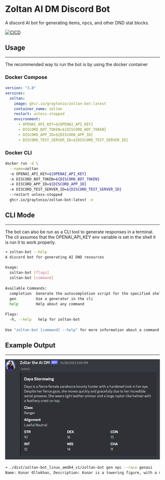 # Zoltan AI DM Discord Bot

A discord AI bot for generating items, npcs, and other DND stat blocks.

[![CICD](https://github.com/graytonio/zoltan-bot/actions/workflows/release.yaml/badge.svg)](https://github.com/graytonio/zoltan-bot/actions/workflows/release.yaml)

## Usage

---
The recommended way to run the bot is by using the docker container

### Docker Compose

```yaml
version: "3.8"
services:
  zoltan:
    image: ghcr.io/graytonio/zoltan-bot:latest
    container_name: zoltan
    restart: unless-stopped
    environment:
      - OPENAI_API_KEY=${OPENAI_API_KEY}
      - DISCORD_BOT_TOKEN=${DISCORD_BOT_TOKEN}
      - DISCORD_APP_ID=${DISCORD_APP_ID}
      - DISCORD_TEST_SERVER_ID=${DISCORD_TEST_SERVER_ID}
```

### Docker CLI

```bash
docker run -d \
  --name=zoltan
  -e OPENAI_API_KEY=${OPENAI_API_KEY}
  -e DISCORD_BOT_TOKEN=${DISCORD_BOT_TOKEN}
  -e DISCORD_APP_ID=${DISCORD_APP_ID}
  -e DISCORD_TEST_SERVER_ID=${DISCORD_TEST_SERVER_ID}
  --restart unless-stopped
  ghcr.io/graytonio/zoltan-bot:latest -e
```

## CLI Mode

---
The bot can also be run as a CLI tool to generate responses in a terminal.  The cli assumes that the OPENAI_API_KEY env variable is set in the shell it is run it to work properly.

```bash
➜ zoltan-bot --help
A discord bot for generating AI DND resources

Usage:
  zoltan-bot [flags]
  zoltan-bot [command]

Available Commands:
  completion  Generate the autocompletion script for the specified shell
  gen         Use a generator in the cli
  help        Help about any command

Flags:
  -h, --help   help for zoltan-bot

Use "zoltan-bot [command] --help" for more information about a command.
```

## Example Output

---
![Discord Example](images/example1.png)

```bash
➜ ./dist/zoltan-bot_linux_amd64_v1/zoltan-bot gen npc --race genasi
Name: Kunar Ollekhan, Description: Kunar is a towering figure, with a muscular build and auburn skin. He wears armor crafted from metal plates and hides. His features are sharp, and his eyes gleam with an orange hue., Class: Fighter, Alignment: Lawful Neutral, Stats: { Strength: 16, Dexterity: 14, Constitution: 14, Intelligence: 10, Wisdom: 13, Charisma: 11 }
```

